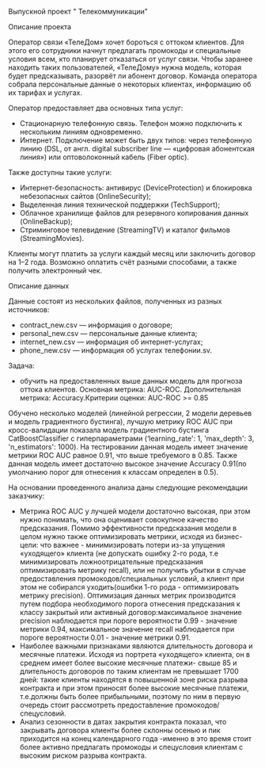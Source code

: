 Выпускной проект " Телекоммуникации" 

Описание проекта

Оператор связи «ТелеДом» хочет бороться с оттоком клиентов. Для этого его сотрудники начнут предлагать промокоды и специальные условия всем, кто планирует отказаться от услуг связи. Чтобы заранее находить таких пользователей, «ТелеДому» нужна модель, которая будет предсказывать, разорвёт ли абонент договор. Команда оператора собрала персональные данные о некоторых клиентах, информацию об их тарифах и услугах.

Оператор предоставляет два основных типа услуг:
 - Стационарную телефонную связь. Телефон можно подключить к нескольким линиям одновременно.
 - Интернет. Подключение может быть двух типов: через телефонную линию (DSL, от англ. digital subscriber line — «цифровая абонентская линия») или оптоволоконный кабель (Fiber optic).

Также доступны такие услуги:
 - Интернет-безопасность: антивирус (DeviceProtection) и блокировка небезопасных сайтов (OnlineSecurity);
 - Выделенная линия технической поддержки (TechSupport);
 - Облачное хранилище файлов для резервного копирования данных (OnlineBackup);
 - Стриминговое телевидение (StreamingTV) и каталог фильмов (StreamingMovies).

Клиенты могут платить за услуги каждый месяц или заключить договор на 1–2 года. Возможно оплатить счёт разными способами, а также получить электронный чек.

Описание данных

Данные состоят из нескольких файлов, полученных из разных источников:
 - contract_new.csv — информация о договоре;
 - personal_new.csv — персональные данные клиента;
 - internet_new.csv — информация об интернет-услугах;
 - phone_new.csv — информация об услугах телефонии.sv.

Задача:
- обучить на предоставленных выше данных модель для прогноза оттока клиентов. Основная метрика: AUC-ROC. Дополнительная метрика: Accuracy.Критерии оценки: AUC-ROC >= 0.85


Обучено несколько моделей (линейной регрессии, 2 модели деревьев и модель градиентного бустинга), лучшую метрику ROC AUC при кросс-валидации показала модель градиентного бустинга  CatBoostClassifier с гиперпараметрами (‘learning_rate': 1, 'max_depth': 3, 'n_estimators': 1000). На тестировании данная модель имеет значение метрики ROC AUC равное 0.91, что выше требуемого в 0.85. Также данная модель имеет достаточно высокое значение Accuracy 0.91(по умолчанию порог для отнесения к классам определен в 0.5).

На основании проведенного анализа даны следующие рекомендации заказчику:
 - Метрика ROC AUC у лучшей модели достаточно высокая, при этом нужно понимать, что она оценивает совокупное качество предсказания. Помимо эффективности предсказания модели в целом нужно также оптимизировать метрики, исходя из бизнес-цели: что важнее - минимизировать потери из-за упущения «уходящего» клиента (не допускать ошибку 2-го рода, т.е минимизировать ложноотрицательные предсказания оптимизировать метрику recall), или не получить убытки в случае предоставления промокодов/специальных условий, а клиент при этом не собирался уходить(ошибки 1-го рода - оптимизировать метрику precision). Оптимизация данных метрик производится путем подбора необходимого порога отнесения предсказания к классу закрытый или активный договор:максимальное значение precision наблюдается при пороге вероятности 0.99 - значение метрики 0.94, максимальное значение recall наблюдается при пороге вероятности 0.01 - значение метрики 0.91.
 - Наиболее важными признаками являются длительность договора и месячные платежи. Исходя из портрета «уходящего» клиента, он в среднем имеет более высокие месячные платежи- свыше 85 и длительность договоров по таким клиентам не превышает 1700 дней: такие клиенты находятся в повышенной зоне риска разрыва контракта и при этом приносят более высокие месячные платежи, т.е.должны быть более прибыльными, поэтому по ним в первую очередь стоит рассмотреть предоставление промокодов/спецусловий.
 - Анализ сезонности в датах закрытия контракта показал, что закрывать договора клиенты более склонны осенью и пик приходится на конец календарного года -именно в это время стоит более активно предлагать промокоды и спецусловия клиентам с высоким риском разрыва контракта.
